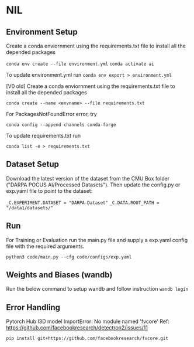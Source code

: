 # NIL

## Environment Setup

Create a conda enviornment using the requirements.txt file to install all the depended packages

`conda env create --file environment.yml`
`conda activate ai`

To update environment.yml run
`conda env export > environment.yml`



[V0 old] Create a conda enviornment using the requirements.txt file to install all the depended packages

`conda create --name <envname> --file requirements.txt`

For PackagesNotFoundError error, try

`conda config --append channels conda-forge`

To update requirements.txt run

`conda list -e > requirements.txt` 


## Dataset Setup

Download the latest version of the dataset from the CMU Box folder ("DARPA POCUS AI/Processed Datasets"). Then update the config.py or exp.yaml file to point to the dataset:

`_C.EXPERIMENT.DATASET = "DARPA-Dataset"`
`_C.DATA.ROOT_PATH = "/data1/datasets/"`

## Run

For Training or Evaluation run the main.py file and supply a exp.yaml config file with the required arguments. 

`python3 code/main.py --cfg code/configs/exp.yaml`

## Weights and Biases (wandb)

Run the below command to setup wandb and follow instruction
`wandb login`

## Error Handling

Pytorch Hub I3D model
ImportError: No module named 'fvcore' 
Ref: https://github.com/facebookresearch/detectron2/issues/11

`pip install git+https://github.com/facebookresearch/fvcore.git`
